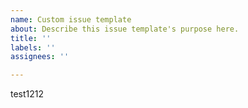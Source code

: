 ```yaml
---
name: Custom issue template
about: Describe this issue template's purpose here.
title: ''
labels: ''
assignees: ''

---
```


test1212
